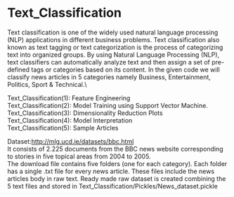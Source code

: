 # Text_Classification

Text classification is one of the widely used natural language processing (NLP) applications in different business problems.
Text classification also known as text tagging or text categorization is the process of categorizing text into organized groups. By using Natural Language Processing (NLP), text classifiers can automatically analyze text and then assign a set of pre-defined tags or categories based on its content.
In the given code we will classify news articles in 5 categories namely Business, Entertainment, Politics, Sport & Technical.\

Text_Classification(1): Feature Engineering\
Text_Classification(2): Model Training using Support Vector Machine.\
Text_Classification(3): Dimensionality Reduction Plots\
Text_Classification(4): Model Interpretation\
Text_Classification(5): Sample Articles

Dataset:http://mlg.ucd.ie/datasets/bbc.html \
It consists of 2.225 documents from the BBC news website corresponding to stories in five topical areas from 2004 to 2005.\
The download file contains five folders (one for each category). Each folder has a single .txt file for every news article. These files include the news articles body in raw text.
Ready made raw dataset is created combining the 5 text files and stored in Text_Classification/Pickles/News_dataset.pickle
